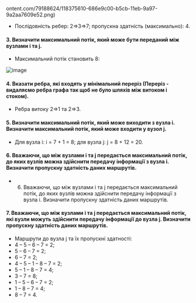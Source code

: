 ontent.com/79188624/118375610-686e9c00-b5cb-11eb-9a97-9a2aa7609e52.png)

* Послідовність ребер: 2=>3=>7; пропускна здатність (максимально): 4. 

#### 3.	Визначити максимальний потік, який може бути переданий між вузлами i та j.
* Максимальний потік становить 8:

![image](https://user-images.githubusercontent.com/79188624/118375627-83d9a700-b5cb-11eb-9f42-9fba9d04cba1.png)

#### 4.	Вказати ребра, які входять у мінімальний переріз (Переріз - видаляємо ребра графа так щоб не було шляхів між витоком і стоком).
* Ребра витоку 2=>1 та 2=>3.

#### 5.	Визначити максимальний потік, який може виходити з вузла i. Визначити максимальний потік, який може входити у вузол j.
* Для вузла і: і = 7 + 1 = 8; для вузла j: j = 8 + 12 = 20.

#### 6.	Вважаючи, що між вузлами i та j передається максимальний потік, до яких вузлів можна здійснити передачу інформації з вузла і. Визначити пропускну здатність даних маршрутів.
* 6.	Вважаючи, що між вузлами i та j передається максимальний потік, до яких вузлів можна здійснити передачу інформації з вузла і. Визначити пропускну здатність даних маршрутів.

#### 7.	Вважаючи, що між вузлами i та j передається максимальний потік, які вузли можуть здійснити передачу інформації до вузла j. Визначити пропускну здатність даних маршрутів.
* Маршрути до вузла j та їх пропускні здатності:  
* 4 – 5 – 6 – 7 = 2;  
* 5 – 6 – 7 = 2;  
* 6 – 7 = 2;  
* 4 – 5 – 1 – 8 – 7 = 2;  
* 5 – 1 – 8 – 7 = 4;  
* 3 – 7 = 8;  
* 1 – 5 – 6 – 7 = 2;  
* 1 – 8 – 7 = 4;  
* 8 – 7 = 4.
